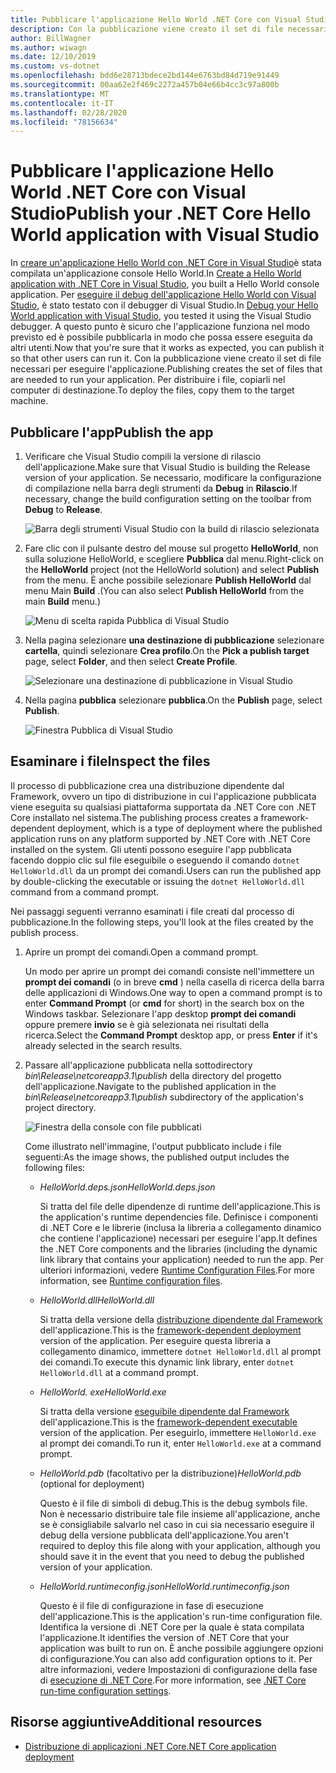 ```yaml
---
title: Pubblicare l'applicazione Hello World .NET Core con Visual Studio
description: Con la pubblicazione viene creato il set di file necessari per eseguire l'applicazione .NET Core.
author: BillWagner
ms.author: wiwagn
ms.date: 12/10/2019
ms.custom: vs-dotnet
ms.openlocfilehash: bdd6e28713bdece2bd144e6763bd84d719e91449
ms.sourcegitcommit: 00aa62e2f469c2272a457b04e66b4cc3c97a800b
ms.translationtype: MT
ms.contentlocale: it-IT
ms.lasthandoff: 02/28/2020
ms.locfileid: "78156634"
---
```

# <a name="publish-your-net-core-hello-world-application-with-visual-studio"></a><span data-ttu-id="e4875-103">Pubblicare l'applicazione Hello World .NET Core con Visual Studio</span><span class="sxs-lookup"><span data-stu-id="e4875-103">Publish your .NET Core Hello World application with Visual Studio</span></span>

<span data-ttu-id="e4875-104">In [creare un'applicazione Hello World con .NET Core in Visual Studio](with-visual-studio.md)è stata compilata un'applicazione console Hello World.</span><span class="sxs-lookup"><span data-stu-id="e4875-104">In [Create a Hello World application with .NET Core in Visual Studio](with-visual-studio.md), you built a Hello World console application.</span></span> <span data-ttu-id="e4875-105">Per [eseguire il debug dell'applicazione Hello World con Visual Studio](debugging-with-visual-studio.md), è stato testato con il debugger di Visual Studio.</span><span class="sxs-lookup"><span data-stu-id="e4875-105">In [Debug your Hello World application with Visual Studio](debugging-with-visual-studio.md), you tested it using the Visual Studio debugger.</span></span> <span data-ttu-id="e4875-106">A questo punto è sicuro che l'applicazione funziona nel modo previsto ed è possibile pubblicarla in modo che possa essere eseguita da altri utenti.</span><span class="sxs-lookup"><span data-stu-id="e4875-106">Now that you're sure that it works as expected, you can publish it so that other users can run it.</span></span> <span data-ttu-id="e4875-107">Con la pubblicazione viene creato il set di file necessari per eseguire l'applicazione.</span><span class="sxs-lookup"><span data-stu-id="e4875-107">Publishing creates the set of files that are needed to run your application.</span></span> <span data-ttu-id="e4875-108">Per distribuire i file, copiarli nel computer di destinazione.</span><span class="sxs-lookup"><span data-stu-id="e4875-108">To deploy the files, copy them to the target machine.</span></span>

## <a name="publish-the-app"></a><span data-ttu-id="e4875-109">Pubblicare l'app</span><span class="sxs-lookup"><span data-stu-id="e4875-109">Publish the app</span></span>

1. <span data-ttu-id="e4875-110">Verificare che Visual Studio compili la versione di rilascio dell'applicazione.</span><span class="sxs-lookup"><span data-stu-id="e4875-110">Make sure that Visual Studio is building the Release version of your application.</span></span> <span data-ttu-id="e4875-111">Se necessario, modificare la configurazione di compilazione nella barra degli strumenti da **Debug** in **Rilascio**.</span><span class="sxs-lookup"><span data-stu-id="e4875-111">If necessary, change the build configuration setting on the toolbar from **Debug** to **Release**.</span></span>

   ![Barra degli strumenti Visual Studio con la build di rilascio selezionata](media/publishing-with-visual-studio/visual-studio-toolbar-release.png)

1. <span data-ttu-id="e4875-113">Fare clic con il pulsante destro del mouse sul progetto **HelloWorld**, non sulla soluzione HelloWorld, e scegliere **Pubblica** dal menu.</span><span class="sxs-lookup"><span data-stu-id="e4875-113">Right-click on the **HelloWorld** project (not the HelloWorld solution) and select **Publish** from the menu.</span></span> <span data-ttu-id="e4875-114">È anche possibile selezionare **Publish HelloWorld** dal menu Main **Build** .</span><span class="sxs-lookup"><span data-stu-id="e4875-114">(You can also select **Publish HelloWorld** from the main **Build** menu.)</span></span>

   ![Menu di scelta rapida Pubblica di Visual Studio](media/publishing-with-visual-studio/publish-context-menu.png)

1. <span data-ttu-id="e4875-116">Nella pagina selezionare **una destinazione di pubblicazione** selezionare **cartella**, quindi selezionare **Crea profilo**.</span><span class="sxs-lookup"><span data-stu-id="e4875-116">On the **Pick a publish target** page, select **Folder**, and then select **Create Profile**.</span></span>

   ![Selezionare una destinazione di pubblicazione in Visual Studio](media/publishing-with-visual-studio/pick-publish-target.png)

1. <span data-ttu-id="e4875-118">Nella pagina **pubblica** selezionare **pubblica**.</span><span class="sxs-lookup"><span data-stu-id="e4875-118">On the **Publish** page, select **Publish**.</span></span>

   ![Finestra Pubblica di Visual Studio](media/publishing-with-visual-studio/publish-page.png)

## <a name="inspect-the-files"></a><span data-ttu-id="e4875-120">Esaminare i file</span><span class="sxs-lookup"><span data-stu-id="e4875-120">Inspect the files</span></span>

<span data-ttu-id="e4875-121">Il processo di pubblicazione crea una distribuzione dipendente dal Framework, ovvero un tipo di distribuzione in cui l'applicazione pubblicata viene eseguita su qualsiasi piattaforma supportata da .NET Core con .NET Core installato nel sistema.</span><span class="sxs-lookup"><span data-stu-id="e4875-121">The publishing process creates a framework-dependent deployment, which is a type of deployment where the published application runs on any platform supported by .NET Core with .NET Core installed on the system.</span></span> <span data-ttu-id="e4875-122">Gli utenti possono eseguire l'app pubblicata facendo doppio clic sul file eseguibile o eseguendo il comando `dotnet HelloWorld.dll` da un prompt dei comandi.</span><span class="sxs-lookup"><span data-stu-id="e4875-122">Users can run the published app by double-clicking the executable or issuing the `dotnet HelloWorld.dll` command from a command prompt.</span></span>

<span data-ttu-id="e4875-123">Nei passaggi seguenti verranno esaminati i file creati dal processo di pubblicazione.</span><span class="sxs-lookup"><span data-stu-id="e4875-123">In the following steps, you'll look at the files created by the publish process.</span></span>

1. <span data-ttu-id="e4875-124">Aprire un prompt dei comandi.</span><span class="sxs-lookup"><span data-stu-id="e4875-124">Open a command prompt.</span></span>

   <span data-ttu-id="e4875-125">Un modo per aprire un prompt dei comandi consiste nell'immettere un **prompt dei comandi** (o in breve **cmd** ) nella casella di ricerca della barra delle applicazioni di Windows.</span><span class="sxs-lookup"><span data-stu-id="e4875-125">One way to open a command prompt is to enter **Command Prompt** (or **cmd** for short) in the search box on the Windows taskbar.</span></span> <span data-ttu-id="e4875-126">Selezionare l'app desktop **prompt dei comandi** oppure premere **invio** se è già selezionata nei risultati della ricerca.</span><span class="sxs-lookup"><span data-stu-id="e4875-126">Select the **Command Prompt** desktop app, or press **Enter** if it's already selected in the search results.</span></span>

1. <span data-ttu-id="e4875-127">Passare all'applicazione pubblicata nella sottodirectory *bin\Release\netcoreapp3.1\publish* della directory del progetto dell'applicazione.</span><span class="sxs-lookup"><span data-stu-id="e4875-127">Navigate to the published application in the *bin\Release\netcoreapp3.1\publish* subdirectory of the application's project directory.</span></span>

   ![Finestra della console con file pubblicati](media/publishing-with-visual-studio/published-files-output.png)

   <span data-ttu-id="e4875-129">Come illustrato nell'immagine, l'output pubblicato include i file seguenti:</span><span class="sxs-lookup"><span data-stu-id="e4875-129">As the image shows, the published output includes the following files:</span></span>

      * <span data-ttu-id="e4875-130">*HelloWorld.deps.json*</span><span class="sxs-lookup"><span data-stu-id="e4875-130">*HelloWorld.deps.json*</span></span>

         <span data-ttu-id="e4875-131">Si tratta del file delle dipendenze di runtime dell'applicazione.</span><span class="sxs-lookup"><span data-stu-id="e4875-131">This is the application's runtime dependencies file.</span></span> <span data-ttu-id="e4875-132">Definisce i componenti di .NET Core e le librerie (inclusa la libreria a collegamento dinamico che contiene l'applicazione) necessari per eseguire l'app.</span><span class="sxs-lookup"><span data-stu-id="e4875-132">It defines the .NET Core components and the libraries (including the dynamic link library that contains your application) needed to run the app.</span></span> <span data-ttu-id="e4875-133">Per ulteriori informazioni, vedere [Runtime Configuration Files](https://github.com/dotnet/cli/blob/85ca206d84633d658d7363894c4ea9d59e515c1a/Documentation/specs/runtime-configuration-file.md).</span><span class="sxs-lookup"><span data-stu-id="e4875-133">For more information, see [Runtime configuration files](https://github.com/dotnet/cli/blob/85ca206d84633d658d7363894c4ea9d59e515c1a/Documentation/specs/runtime-configuration-file.md).</span></span>

      * <span data-ttu-id="e4875-134">*HelloWorld.dll*</span><span class="sxs-lookup"><span data-stu-id="e4875-134">*HelloWorld.dll*</span></span>

         <span data-ttu-id="e4875-135">Si tratta della versione della [distribuzione dipendente dal Framework](../deploying/deploy-with-cli.md#framework-dependent-deployment) dell'applicazione.</span><span class="sxs-lookup"><span data-stu-id="e4875-135">This is the [framework-dependent deployment](../deploying/deploy-with-cli.md#framework-dependent-deployment) version of the application.</span></span> <span data-ttu-id="e4875-136">Per eseguire questa libreria a collegamento dinamico, immettere `dotnet HelloWorld.dll` al prompt dei comandi.</span><span class="sxs-lookup"><span data-stu-id="e4875-136">To execute this dynamic link library, enter `dotnet HelloWorld.dll` at a command prompt.</span></span>

      * <span data-ttu-id="e4875-137">*HelloWorld. exe*</span><span class="sxs-lookup"><span data-stu-id="e4875-137">*HelloWorld.exe*</span></span>

         <span data-ttu-id="e4875-138">Si tratta della versione [eseguibile dipendente dal Framework](../deploying/deploy-with-cli.md#framework-dependent-executable) dell'applicazione.</span><span class="sxs-lookup"><span data-stu-id="e4875-138">This is the [framework-dependent executable](../deploying/deploy-with-cli.md#framework-dependent-executable) version of the application.</span></span> <span data-ttu-id="e4875-139">Per eseguirlo, immettere `HelloWorld.exe` al prompt dei comandi.</span><span class="sxs-lookup"><span data-stu-id="e4875-139">To run it, enter `HelloWorld.exe` at a command prompt.</span></span>

      * <span data-ttu-id="e4875-140">*HelloWorld.pdb* (facoltativo per la distribuzione)</span><span class="sxs-lookup"><span data-stu-id="e4875-140">*HelloWorld.pdb* (optional for deployment)</span></span>

         <span data-ttu-id="e4875-141">Questo è il file di simboli di debug.</span><span class="sxs-lookup"><span data-stu-id="e4875-141">This is the debug symbols file.</span></span> <span data-ttu-id="e4875-142">Non è necessario distribuire tale file insieme all'applicazione, anche se è consigliabile salvarlo nel caso in cui sia necessario eseguire il debug della versione pubblicata dell'applicazione.</span><span class="sxs-lookup"><span data-stu-id="e4875-142">You aren't required to deploy this file along with your application, although you should save it in the event that you need to debug the published version of your application.</span></span>

      * <span data-ttu-id="e4875-143">*HelloWorld.runtimeconfig.json*</span><span class="sxs-lookup"><span data-stu-id="e4875-143">*HelloWorld.runtimeconfig.json*</span></span>

         <span data-ttu-id="e4875-144">Questo è il file di configurazione in fase di esecuzione dell'applicazione.</span><span class="sxs-lookup"><span data-stu-id="e4875-144">This is the application's run-time configuration file.</span></span> <span data-ttu-id="e4875-145">Identifica la versione di .NET Core per la quale è stata compilata l'applicazione.</span><span class="sxs-lookup"><span data-stu-id="e4875-145">It identifies the version of .NET Core that your application was built to run on.</span></span> <span data-ttu-id="e4875-146">È anche possibile aggiungere opzioni di configurazione.</span><span class="sxs-lookup"><span data-stu-id="e4875-146">You can also add configuration options to it.</span></span> <span data-ttu-id="e4875-147">Per altre informazioni, vedere Impostazioni di configurazione della fase di [esecuzione di .NET Core](../run-time-config/index.md#runtimeconfigjson).</span><span class="sxs-lookup"><span data-stu-id="e4875-147">For more information, see [.NET Core run-time configuration settings](../run-time-config/index.md#runtimeconfigjson).</span></span>

## <a name="additional-resources"></a><span data-ttu-id="e4875-148">Risorse aggiuntive</span><span class="sxs-lookup"><span data-stu-id="e4875-148">Additional resources</span></span>

- [<span data-ttu-id="e4875-149">Distribuzione di applicazioni .NET Core</span><span class="sxs-lookup"><span data-stu-id="e4875-149">.NET Core application deployment</span></span>](../deploying/index.md)
